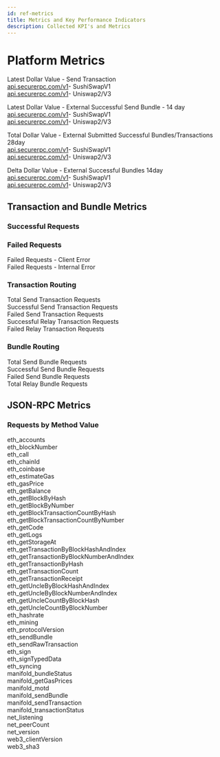 ```yaml
---
id: ref-metrics
title: Metrics and Key Performance Indicators
description: Collected KPI's and Metrics
---
```


# Platform Metrics

Latest Dollar Value - Send Transaction  
[api.securerpc.com/v1](https://api.securerpc.com/v1)- SushiSwapV1  
[api.securerpc.com/v1](https://api.securerpc.com/v1)- Uniswap2/V3

Latest Dollar Value - External Successful Send Bundle - 14 day  
[api.securerpc.com/v1](https://api.securerpc.com/v1)- SushiSwapV1  
[api.securerpc.com/v1](https://api.securerpc.com/v1)- Uniswap2/V3

Total Dollar Value - External Submitted Successful Bundles/Transactions 28day  
[api.securerpc.com/v1](https://api.securerpc.com/v1)- SushiSwapV1  
[api.securerpc.com/v1](https://api.securerpc.com/v1)- Uniswap2/V3

Delta Dollar Value - External Successful Bundles 14day  
[api.securerpc.com/v1](https://api.securerpc.com/v1)- SushiSwapV1  
[api.securerpc.com/v1](https://api.securerpc.com/v1)- Uniswap2/V3

## Transaction and Bundle Metrics

### Successful Requests

### Failed Requests

Failed Requests - Client Error  
Failed Requests - Internal Error

### Transaction Routing

Total Send Transaction Requests  
Successful Send Transaction Requests  
Failed Send Transaction Requests  
Successful Relay Transaction Requests  
Failed Relay Transaction Requests

### Bundle Routing

Total Send Bundle Requests  
Successful Send Bundle Requests  
Failed Send Bundle Requests  
Total Relay Bundle Requests

## JSON-RPC Metrics

### Requests by Method Value

eth_accounts  
eth_blockNumber  
eth_call  
eth_chainId  
eth_coinbase  
eth_estimateGas  
eth_gasPrice  
eth_getBalance  
eth_getBlockByHash  
eth_getBlockByNumber  
eth_getBlockTransactionCountByHash  
eth_getBlockTransactionCountByNumber  
eth_getCode  
eth_getLogs  
eth_getStorageAt  
eth_getTransactionByBlockHashAndIndex  
eth_getTransactionByBlockNumberAndIndex  
eth_getTransactionByHash  
eth_getTransactionCount  
eth_getTransactionReceipt  
eth_getUncleByBlockHashAndIndex  
eth_getUncleByBlockNumberAndIndex  
eth_getUncleCountByBlockHash  
eth_getUncleCountByBlockNumber  
eth_hashrate  
eth_mining  
eth_protocolVersion  
eth_sendBundle  
eth_sendRawTransaction  
eth_sign  
eth_signTypedData  
eth_syncing  
manifold_bundleStatus  
manifold_getGasPrices  
manifold_motd  
manifold_sendBundle  
manifold_sendTransaction  
manifold_transactionStatus  
net_listening  
net_peerCount  
net_version  
web3_clientVersion  
web3_sha3
